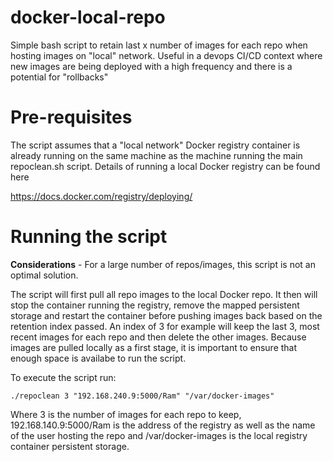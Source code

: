 # docker-local-repo

Simple bash script to retain last x number of images for each repo when hosting images on "local" network. Useful in a devops CI/CD context where new images are being deployed with a high frequency and there is a potential for "rollbacks"

# Pre-requisites

The script assumes that a "local network" Docker registry container is already running on the same machine as the machine running the main repoclean.sh script. Details of running a local Docker registry can be found here

https://docs.docker.com/registry/deploying/

# Running the script

**Considerations** - For a large number of repos/images, this script is not an optimal solution.

The script will first pull all repo images to the local Docker repo. It then will stop the container running the registry, remove the mapped persistent storage and restart the container before pushing images back based on the retention index passed. An index of 3 for example will keep the last 3, most recent images for each repo and then delete the other images. Because images are pulled locally as a first stage, it is important to ensure that enough space is availabe to run the script.

To execute the script run:

    ./repoclean 3 "192.168.240.9:5000/Ram" "/var/docker-images"
    
Where 3 is the number of images for each repo to keep, 192.168.140.9:5000/Ram is the address of the registry as well as the name of the user hosting the repo and /var/docker-images is the local registry container persistent storage.



